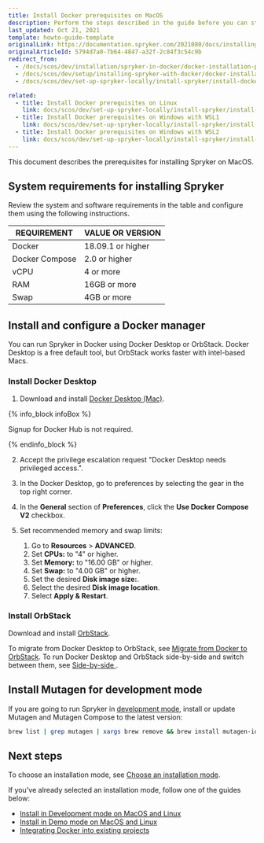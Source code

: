 ```yaml
---
title: Install Docker prerequisites on MacOS
description: Perform the steps described in the guide before you can start working with Spryker in Docker on MacOS.
last_updated: Oct 21, 2021
template: howto-guide-template
originalLink: https://documentation.spryker.com/2021080/docs/installing-docker-prerequisites-on-macos
originalArticleId: 5794d7a0-7b64-4847-a32f-2c84f3c54c9b
redirect_from:
  - /docs/scos/dev/installation/spryker-in-docker/docker-installation-prerequisites/docker-installation-prerequisites-macos.html
  - /docs/scos/dev/setup/installing-spryker-with-docker/docker-installation-prerequisites/installing-docker-prerequisites-on-macos.html  
  - /docs/scos/dev/set-up-spryker-locally/install-spryker/install-docker-prerequisites/install-docker-prerequisites-on-macos.html

related:
  - title: Install Docker prerequisites on Linux
    link: docs/scos/dev/set-up-spryker-locally/install-spryker/install-docker-prerequisites/install-docker-prerequisites-on-linux.html
  - title: Install Docker prerequisites on Windows with WSL1
    link: docs/scos/dev/set-up-spryker-locally/install-spryker/install-docker-prerequisites/install-docker-prerequisites-on-windows-with-wsl1.html
  - title: Install Docker prerequisites on Windows with WSL2
    link: docs/scos/dev/set-up-spryker-locally/install-spryker/install-docker-prerequisites/install-docker-prerequisites-on-windows-with-wsl2.html
---
```


This document describes the prerequisites for installing Spryker on MacOS.


## System requirements for installing Spryker

Review the system and software requirements in the table and configure them using the following instructions.

| REQUIREMENT | VALUE OR VERSION |
| --- | --- |
| Docker | 18.09.1 or higher |
| Docker Compose | 2.0 or higher |  
| vCPU | 4 or more |
| RAM  | 16GB or more |
| Swap  | 4GB or more |


## Install and configure a Docker manager

You can run Spryker in Docker using Docker Desktop or OrbStack. Docker Desktop is a free default tool, but OrbStack works faster with intel-based Macs.


### Install Docker Desktop

1. Download and install [Docker Desktop (Mac)](https://docs.docker.com/desktop/mac/install/).

{% info_block infoBox %}

Signup for Docker Hub is not required.

{% endinfo_block %}

2. Accept the privilege escalation request "Docker Desktop needs privileged access.".

3. In the Docker Desktop, go to preferences by selecting the gear in the top right corner.

4. In the **General** section of **Preferences**, click the **Use Docker Compose V2** checkbox.

5. Set recommended memory and swap limits:

    1. Go to **Resources** > **ADVANCED**.
    2. Set **CPUs:** to "4" or higher.
    3. Set **Memory:** to "16.00 GB" or higher.
    4. Set **Swap:** to "4.00 GB" or higher.
    5. Set the desired **Disk image size:**.
    6. Select the desired **Disk image location**.
    7. Select **Apply & Restart**.

### Install OrbStack

Download and install [OrbStack](https://orbstack.dev/download).


To migrate from Docker Desktop to OrbStack, see [Migrate from Docker to OrbStack](https://docs.orbstack.dev/install#docker-migration).
To run Docker Desktop and OrbStack side-by-side and switch between them, see [Side-by-side
](https://docs.orbstack.dev/install#docker-context).

## Install Mutagen for development mode

If you are going to run Spryker in [development mode](/docs/dg/dev/set-up-spryker-locally/install-spryker/install/choose-an-installation-mode.html#development-mode), install or update Mutagen and Mutagen Compose to the latest version:

```bash
brew list | grep mutagen | xargs brew remove && brew install mutagen-io/mutagen/mutagen mutagen-io/mutagen/mutagen-compose && mutagen daemon stop && mutagen daemon start
```

## Next steps

To choose an installation mode, see [Choose an installation mode](/docs/dg/dev/set-up-spryker-locally/install-spryker/install/choose-an-installation-mode.html).

If you've already selected an installation mode, follow one of the guides below:

- [Install in Development mode on MacOS and Linux](/docs/dg/dev/set-up-spryker-locally/install-spryker/install/install-in-development-mode-on-macos-and-linux.html)
- [Install in Demo mode on MacOS and Linux](/docs/dg/dev/set-up-spryker-locally/install-spryker/install/install-in-demo-mode-on-macos-and-linux.html)
- [Integrating Docker into existing projects](/docs/dg/dev/upgrade-and-migrate/migrate-to-docker/migrate-to-docker.html)

